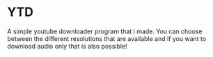 # YTD
A simple youtube downloader program that i made. You can choose between the different resolutions that are available and if you want to download audio only that is also possible!

